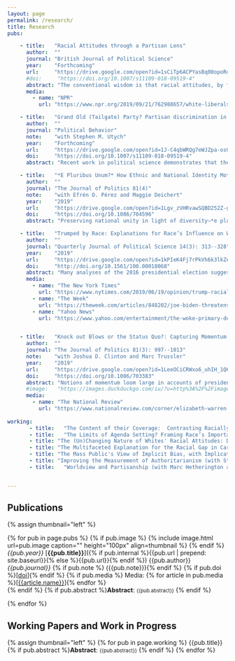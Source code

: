 ```yaml
---
layout: page
permalink: /research/
title: Research
pubs:

    - title:   "Racial Attitudes through a Partisan Lens"
      author:  ""
      journal: "British Journal of Political Science"
      year:    "Forthcoming"
      url:     "https://drive.google.com/open?id=1sCiTp6ACPYasBq00opoRdEragvpsuWCS"
      #doi:     "https://doi.org/10.1007/s11109-018-09519-4"
      abstract: "The conventional wisdom is that racial attitudes, by forming through early socialization processes, are causally prior to most things political, including whites’ party identifications. Yet, a broad literature demonstrates that partisanship can shape mass attitudes. I argue that this influence extends even to presumptively fundamental predispositions like racial attitudes. Applying cross-lagged models to panel data from the 1990s and 2000s, I demonstrate that whites align their racial attitudes with their party loyalties. Partisanship’s influence is more pronounced in the latter time period, results consistent with a view that changes in the political context can make partisanship a more likely causal force on other attitudes. Racial concerns not only provide a foundation for political conflict, but my results reveal that political processes can actually increase or decrease racial animus."
      media:
        - name: "NPR"
          url: "https://www.npr.org/2019/09/21/762988657/white-liberals-adopt-more-progressive-positions-on-race"

    - title:   "Grand Old (Tailgate) Party? Partisan discrimination in apolitical settings"
      author:  ""
      journal: "Political Behavior"
      note:    "with Stephen M. Utych"
      year:    "Forthcoming"
      url:     "https://drive.google.com/open?id=1J-C4qbWRQg7eWJZpa-osGKkotAyhzSsK"
      doi:     "https://doi.org/10.1007/s11109-018-09519-4"
      abstract: "Recent work in political science demonstrates that the American public is strongly divided on partisan lines. Levels of affective polarization are so great, it seems, that partisanship even shapes behavior in apolitical settings. However, this literature does not account for other salient identity dimensions on which people make decisions in apolitical settings, potentially stacking the deck in favor of partisanship. We address this limitation with a pair of experiments studying price discrimination among college football fans. We find that partisan discrimination exists, even when the decision context explicitly calls attention to another social identity. But, importantly, this appears to function mostly as in-group favoritism rather than out-group hostility."

    - title:   "*E Pluribus Unum?* How Ethnic and National Identity Motivate Individual Reactions to a Political Ideal"
      author:  ""
      journal: "The Journal of Politics 81(4)"
      note:    "with Efrén O. Pérez and Maggie Deichert"
      year:    "2019"
      url:     "https://drive.google.com/open?id=1Lgv_zVHRvawSQBD252Z-gvpZh4HQEbRi"
      doi:     "https://doi.org/10.1086/704596"
      abstract: "Preserving national unity in light of diversity—*e pluribus unum*—is a challenge in immigrant-receiving nations like the U.S. We claim that endorsement of this view is structured by the varied bond between ethnic and national identity among immigrant minorities and native majorities, a proposition we test across three studies of U.S. Latinos and Whites. Study 1 uses national survey data to show that ethnic and national identity are associated with support for this objective, though in varied ways among these groups. Studies 2 and 3 sharpen these results experimentally by illuminating the role of elite rhetoric in forging these connections. We show that elite remarks about the (in-)compatibility of ethnic and national identity motivate support for *e pluribus unum* through the specific attachment it influences. That is, elite rhetoric causes shifts in ethnic or national identity, which then asymmetrically shapes support for *e pluribus unum* among Latinos and Whites."

    - title:   "Trumped by Race: Explanations for Race’s Influence on Whites’ Votes in 2016"
      author:  ""
      journal: "Quarterly Journal of Political Science 14(3): 313--328"
      year:    "2019"
      url:     "https://drive.google.com/open?id=1kPIeK4Fj7rPkVh6k3lkZe_wTzqRLEtIr"
      doi:     "http://doi.org/10.1561/100.00018068"
      abstract: "Many analyses of the 2016 presidential election suggest that Whites’ racial attitudes played a central role in explaining vote choice, and to a degree greater than preceding years. Most explanations for this outcome emphasize the role that Donald Trump’s campaign played in activating these attitudes. These stories, however, elide an alternative explanation for these same results: a growing polarization in racial attitudes by party driven by changes among Democrats between 2012 and 2016. This matters because the two possibilities—campaign dynamics that increase the relevance of certain attitudes on vote choice or long-term distributional shifts—can produce observationally equivalent regression coefficients. I urge caution against offering singular explanations for why race mattered in 2016 because while it surely did, it is less clear how and, especially, for whom."
      media:
        - name: "The New York Times"
          url: "https://www.nytimes.com/2019/06/19/opinion/trump-racial-resentment.html"
        - name: "The Week"
          url: "https://theweek.com/articles/848202/joe-biden-threatens-democratic-partys-multicultural-future"
        - name: "Yahoo News"
          url: "https://www.yahoo.com/entertainment/the-woke-primary-democrats-vie-to-do-the-most-to-fight-racism-090040399.html"


    - title:   "Knock out Blows or the Status Quo?: Capturing Momentum in the 2016 Primaries"
      author:  ""
      journal: "The Journal of Politics 81(3): 997--1013"
      note:    "with Joshua D. Clinton and Marc Trussler"
      year:    "2019"
      url:     "https://drive.google.com/open?id=1LeeOCiCRWxo6_uhIH_1Q6vxsJro78VH5"
      doi:     "https://doi.org/10.1086/703383"
      abstract: "Notions of momentum loom large in accounts of presidential primaries despite im- precision about its meaning and measurement. Defining momentum as the impact election outcomes have on candidate support above and beyond existing trends and leveraging a rolling cross-section of more than 325,000 interviews to examine daily changes in candidate support in the 2016 nomination contests reveals scant evidence that primary election outcomes uniquely affect respondents’ preferences over the competing candidates. Preferences sometimes respond to election outcomes, but the estimated effects are indistinguishable from effects occurring on non-election days. There is also no evidence that those who should be most receptive to new information are more affected by election outcomes. As a result, our investigation strongly suggests that election outcomes are not uniquely important for affecting opinions and shaping the outcome of nomination contests."
      #image:   "https://images.duckduckgo.com/iu/?u=http%3A%2F%2Fimages.moviepostershop.com%2Fthe-matrix-movie-poster-1999-1020518087.jpg&f=1"
      media:
        - name: "The National Review"
          url: "https://www.nationalreview.com/corner/elizabeth-warren-and-the-myth-of-momentum/"
      
working:
       - title:   "The Content of their Coverage:  Contrasting Racially Conservative and Liberal Elite Rhetoric (revise and resubmit at Politics, Groups, and Identities)"
       - title:   "The Limits of Agenda Setting? Framing Race’s Importance"
       - title: "The (Un)Changing Nature of Whites' Racial Attitudes: Distinguishing Sincere and Artifactual Sources of Attitude Change"
       - title: "The Multifaceted Explanation for the Racial Gap in Carceral State Attitudes (with Allison Anoll and Bryce Williams-Tuggle)"
       - title: "The Mass Public's View of Implicit Bias, with Implications for Scientific Communication in a Polarized Age (with Cindy D. Kam)"
       - title: "Improving the Measurement of Authoritarianism (with Stanley Feldman and Marc Hetherington)"
       - title:   "Worldview and Partisanship (with Marc Hetherington and Pamela Conover)"


---
```

## Publications
{% assign thumbnail="left" %}

{% for pub in page.pubs %}
{% if pub.image %} {% include image.html url=pub.image caption="" height="100px" align=thumbnail %} {% endif %}
*{{pub.year}}*  [**{{pub.title}}**]({% if pub.internal %}{{pub.url | prepend: site.baseurl}}{% else %}{{pub.url}}{% endif %}) {{pub.author}} *{{pub.journal}}* 
{% if pub.note %} ({{pub.note}}){% endif %} {% if pub.doi %}[[doi]({{pub.doi}})]{% endif %}
{% if pub.media %} Media: {% for article in pub.media %}[[{{article.name}}]({{article.url}})]{% endfor %}<br />{% endif %}
{% if pub.abstract %}**Abstract**:  <span style="font-size:.8em;">{{pub.abstract}}</span> {% endif %}

{% endfor %}

## Working Papers and Work in Progress
{% assign thumbnail="left" %}
{% for pub in page.working %}
{{pub.title}}
{% if pub.abstract %}**Abstract**:  <span style="font-size:.8em;">{{pub.abstract}}</span> {% endif %}
{% endfor %}
